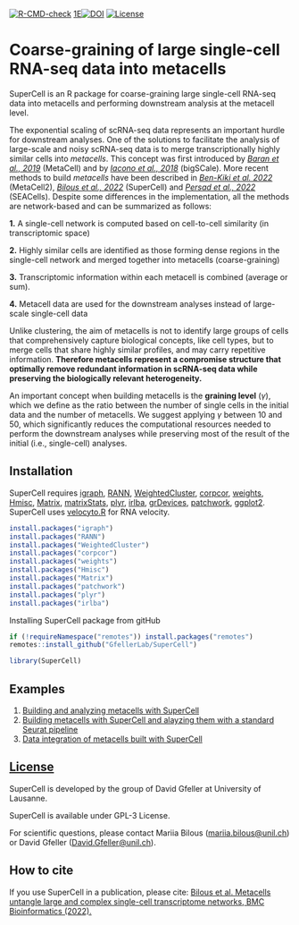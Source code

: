 [![R-CMD-check](https://github.com/GfellerLab/SuperCell/workflows/R-CMD-check/badge.svg)](https://github.com/GfellerLab/SuperCell/actions)
[1E![DOI](https://img.shields.io/badge/DOI%3A-0.1186/s12859--022--04861--1-brightgreen)](https://doi.org/10.1186/s12859-022-04861-1)
[![License](https://img.shields.io/badge/License-LICENSE-green)](./LICENSE)

# Coarse-graining of large single-cell RNA-seq data into metacells

SuperCell is an R package for coarse-graining large single-cell RNA-seq
data into metacells and performing downstream analysis at the metacell
level.

The exponential scaling of scRNA-seq data represents an important hurdle
for downstream analyses. One of the solutions to facilitate the analysis
of large-scale and noisy scRNA-seq data is to merge transcriptionally
highly similar cells into *metacells*. This concept was first introduced
by [*Baran et al., 2019*](https://doi.org/10.1186/s13059-019-1812-2)
(MetaCell) and by [*Iacono et al.,
2018*](https://genome.cshlp.org/content/28/6/878) (bigSCale). More recent
methods to build *metacells* have been described in [*Ben-Kiki et
al. 2022*](https://doi.org/10.1186/s13059-022-02667-1) (MetaCell2),
[*Bilous et al., 2022*](https://doi.org/10.1186/s12859-022-04861-1)
(SuperCell) and [*Persad et al.,
2022*](https://doi.org/10.1038/s41587-023-01716-9) (SEACells). Despite
some differences in the implementation, all the methods are
network-based and can be summarized as follows:

**1.** A single-cell network is computed based on cell-to-cell
similarity (in transcriptomic space)

**2.** Highly similar cells are identified as those forming dense
regions in the single-cell network and merged together into metacells
(coarse-graining)

**3.** Transcriptomic information within each metacell is combined
(average or sum).

**4.** Metacell data are used for the downstream analyses instead of
large-scale single-cell data


Unlike clustering, the aim of metacells is not to identify large groups
of cells that comprehensively capture biological concepts, like cell
types, but to merge cells that share highly similar profiles, and may
carry repetitive information. **Therefore metacells represent a
compromise structure that optimally remove redundant information in
scRNA-seq data while preserving the biologically relevant
heterogeneity.**

An important concept when building metacells is the **graining level**
(*γ*), which we define as the ratio between the number of single cells
in the initial data and the number of metacells. We suggest applying *γ*
between 10 and 50, which significantly reduces the computational
resources needed to perform the downstream analyses while preserving
most of the result of the initial (i.e., single-cell) analyses.

## Installation

SuperCell requires
[igraph](https://CRAN.R-project.org/package=igraph),
[RANN](https://CRAN.R-project.org/package=RANN),
[WeightedCluster](https://CRAN.R-project.org/package=WeightedCluster),
[corpcor](https://CRAN.R-project.org/package=corpcor),
[weights](https://CRAN.R-project.org/package=weights),
[Hmisc](https://CRAN.R-project.org/package=Hmisc),
[Matrix](https://CRAN.R-project.org/package=Matrix),
[matrixStats](https://CRAN.R-project.org/package=matrixStats),
[plyr](https://CRAN.R-project.org/package=plyr),
[irlba](https://CRAN.R-project.org/package=irlba),
[grDevices](https://stat.ethz.ch/R-manual/R-devel/library/grDevices/html/00Index.html),
[patchwork](https://CRAN.R-project.org/package=patchwork),
[ggplot2](https://CRAN.R-project.org/package=ggplot2).
SuperCell uses [velocyto.R](https://github.com/velocyto-team/velocyto.R)
for RNA velocity.

``` r
install.packages("igraph")
install.packages("RANN")
install.packages("WeightedCluster")
install.packages("corpcor")
install.packages("weights")
install.packages("Hmisc")
install.packages("Matrix")
install.packages("patchwork")
install.packages("plyr")
install.packages("irlba")
```

Installing SuperCell package from gitHub

``` r
if (!requireNamespace("remotes")) install.packages("remotes")
remotes::install_github("GfellerLab/SuperCell")

library(SuperCell)
```

## Examples

1.  [Building and analyzing metacells with
    SuperCell](./vignettes/a_SuperCell.Rmd)
2.  [Building metacells with SuperCell and alayzing them with a standard
    Seurat
    pipeline](https://github.com/GfellerLab/SIB_workshop/blob/main/workbooks/Workbook_1__cancer_cell_lines.md)
3.  [Data integration of metacells built with
    SuperCell](https://github.com/GfellerLab/SIB_workshop/blob/main/workbooks/Workbook_2__COVID19_integration.md)

## [License](./LICENSE)

SuperCell is developed by the group of David Gfeller at University of
Lausanne.

SuperCell is available under GPL-3 License.

For scientific questions, please contact Mariia Bilous
(<mariia.bilous@unil.ch>) or David Gfeller (<David.Gfeller@unil.ch>).

## How to cite

If you use SuperCell in a publication, please cite: [Bilous et
al. Metacells untangle large and complex single-cell transcriptome
networks, BMC Bioinformatics
(2022).](https://doi.org/10.1186/s12859-022-04861-1)
